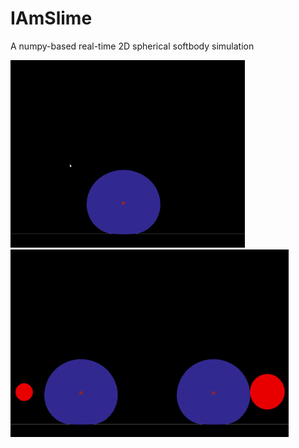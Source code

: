 # IAmSlime
A numpy-based real-time 2D spherical softbody simulation

<img src="https://github.com/LesageAdrien/IAmSlime/blob/main/Un_Slime.gif" width="375" height="300"> <img src="https://github.com/LesageAdrien/IAmSlime/blob/main/Deux_Slime.gif" width="445" height="300">
